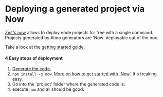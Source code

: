 # Deploying a generated project via Now
[Zeit's now](https://zeit.co/now) allows to deploy node projects for free with a single command. Projects generated by Atmo generators are 'Now' deployable out of the box.

Take a look at the [getting started guide.](https://zeit.co/now#get-started)

#### 4 Easy steps of deployment

1. [Generate the code.](https://github.com/Raathigesh/Atmo/blob/master/docs/GeneratingProjectViaGenerators.md)
2. `npm install -g now`. [More on how to get started with 'Now.'](https://zeit.co/now#get-started) It's freaking easy.
3. Go into the 'project' folder where the generated code is.
4. execute `now` and all should be good.
